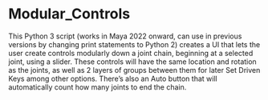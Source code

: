 # Modular_Controls
This Python 3 script (works in Maya 2022 onward, can use in previous versions by changing print statements to Python 2) creates a UI that lets the user create controls modularly down a joint chain, beginning at a selected joint, using a slider. These controls will have the same location and rotation as the joints, as well as 2 layers of groups between them for later Set Driven Keys among other options. There’s also an Auto button that will automatically count how many joints to end the chain.
